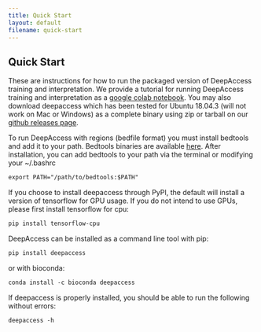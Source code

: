 ```yaml
---
title: Quick Start
layout: default
filename: quick-start
---
```

## Quick Start

These are instructions for how to run the packaged version of DeepAccess training and interpretation. We provide a tutorial for running DeepAccess training and interpretation as a [google colab notebook](https://colab.research.google.com/drive/14q8-qO93-S4SkIwKJaC5WOSJSEQ8OZYI?usp=sharing). You may also download deepaccess which has been tested for Ubuntu 18.04.3 (will not work on Mac or Windows) as a complete binary using zip or tarball on our [github releases page](https://github.com/gifford-lab/deepaccess-package/releases). 

To run DeepAccess with regions (bedfile format) you must install bedtools and add it to your path. Bedtools binaries are available [here](https://github.com/arq5x/bedtools2/releases).
After installation, you can add bedtools to your path via the terminal or modifying your ~/.bashrc
```markdown
export PATH="/path/to/bedtools:$PATH"
```
If you choose to install deepaccess through PyPI, the default will install a version of tensorflow for GPU usage. If you do not intend to use GPUs, please first install tensorflow for cpu:
```markdown
pip install tensorflow-cpu
```
DeepAccess can be installed as a command line tool with pip:
```markdown
pip install deepaccess
```
or with bioconda:
```markdown
conda install -c bioconda deepaccess 
```
If deepaccess is properly installed, you should be able to run the following without errors:
```markdown
deepaccess -h
```

